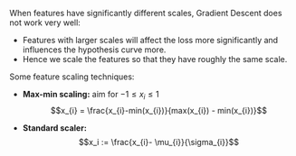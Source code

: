 
When features have significantly different scales, Gradient Descent does not work very well:
- Features with larger scales will affect the loss more significantly and influences the hypothesis curve more.
- Hence we scale the features so that they have roughly the same scale.

Some feature scaling techniques: 
- **Max-min scaling:** aim for $-1 \leq x_i \leq 1$
$$x_{i} = \frac{x_{i}-min(x_{i})}{max(x_{i}) - min(x_{i})}$$


- **Standard scaler:** 
$$x_i := \frac{x_{i}- \mu_{i}}{\sigma_{i}}$$
